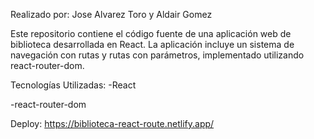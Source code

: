 Realizado por: Jose Alvarez Toro y Aldair Gomez

Este repositorio contiene el código fuente de una aplicación web de biblioteca desarrollada en React. 
La aplicación incluye un sistema de navegación con rutas y rutas con parámetros, implementado utilizando 
react-router-dom.

Tecnologías Utilizadas:
-React

-react-router-dom

Deploy:
https://biblioteca-react-route.netlify.app/
